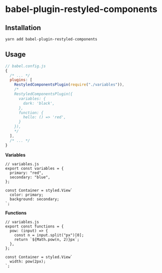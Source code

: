 # babel-plugin-restyled-components

## Installation

```
yarn add babel-plugin-restyled-components
```

## Usage

```js
// babel.config.js
{
  /* ... */
  plugins: [
    RestyledComponentsPlugin(require("./variables")),
    /*
    RestyledComponentsPlugin({
      variables: {
        dark: 'black',
      },
      function: {
        hello: () => 'red',
      }
    }),
    */
  ],
  /* ... */
}
```

**Variables**

```tsx
// variables.js
export const variables = {
  primary: "red",
  secondary: "blue",
};
```

```tsx
const Container = styled.View`
  color: primary;
  background: secondary;
`;
```

**Functions**

```tsx
// variables.js
export const functions = {
  pow: (input) => {
    const n = input.split("px")[0];
    return `${Math.pow(n, 2)}px`;
  },
};
```

```tsx
const Container = styled.View`
  width: pow(2px);
`;
```
